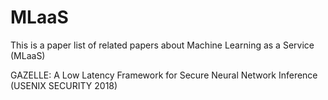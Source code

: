 # MLaaS
This is a paper list of related papers about Machine Learning as a Service (MLaaS)

GAZELLE: A Low Latency Framework for Secure Neural Network Inference (USENIX SECURITY 2018)
